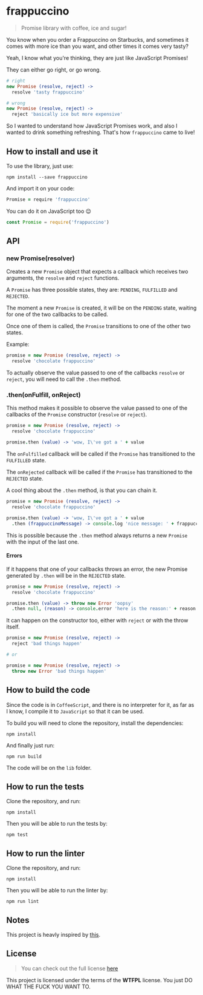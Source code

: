 # frappuccino

> Promise library with coffee, ice and sugar!

You know when you order a Frappuccino on Starbucks, and sometimes it comes with more ice than you want, and other times it comes very tasty?

Yeah, I know what you're thinking, they are just like JavaScript Promises!

They can either go right, or go wrong.

```coffeescript
# right
new Promise (resolve, reject) ->
  resolve 'tasty frappuccino'

# wrong
new Promise (resolve, reject) ->
  reject 'basically ice but more expensive'
```

So I wanted to understand how JavaScript Promises work, and also I wanted to drink something refreshing. That's how `frappuccino` came to live!

## How to install and use it

To use the library, just use:

```
npm install --save frappuccino
```

And import it on your code:

```coffeescript
Promise = require 'frappuccino'
```

You can do it on JavaScript too :wink:

```javascript
const Promise = require('frappuccino')
```

## API

### new Promise(resolver)

Creates a new `Promise` object that expects a callback which receives two arguments, the `resolve` and `reject` functions.

A `Promise` has three possible states, they are: `PENDING`, `FULFILLED` and `REJECTED`.

The moment a new `Promise` is created, it will be on the `PENDING` state, waiting for one of the two callbacks to be called.

Once one of them is called, the `Promise` transitions to one of the other two states.

Example:
```coffeescript
promise = new Promise (resolve, reject) ->
  resolve 'chocolate frappuccino'
```

To actually observe the value passed to one of the callbacks `resolve` or `reject`, you will need to call the `.then` method.

### .then(onFulfill, onReject)

This method makes it possible to observe the value passed to one of the callbacks of the `Promise` constructor (`resolve` or `reject`).

```coffeescript
promise = new Promise (resolve, reject) ->
  resolve 'chocolate frappuccino'

promise.then (value) -> 'wow, I\'ve got a ' + value
```

The `onFulfilled` callback will be called if the `Promise` has transitioned to the `FULFILLED` state.

The `onRejected` callback will be called if the `Promise` has transitioned to the `REJECTED` state.

A cool thing about the `.then` method, is that you can chain it.

```coffeescript
promise = new Promise (resolve, reject) ->
  resolve 'chocolate frappuccino'

promise.then (value) -> 'wow, I\'ve got a ' + value
  .then (frappuccinoMessage) -> console.log 'nice message: ' + frappuccinoMessage
```

This is possible because the `.then` method always returns a new `Promise` with the input of the last one.

#### Errors

If it happens that one of your callbacks throws an error, the new Promise generated by `.then` will be in the `REJECTED` state.

```coffeescript
promise = new Promise (resolve, reject) ->
  resolve 'chocolate frappuccino'

promise.then (value) -> throw new Error 'oopsy'
  .then null, (reason) -> console.error 'here is the reason:' + reason
```

It can happen on the constructor too, either with `reject` or with the throw itself.

```coffeescript
promise = new Promise (resolve, reject) ->
  reject 'bad things happen'

# or

promise = new Promise (resolve, reject) ->
  throw new Error 'bad things happen'
```

## How to build the code

Since the code is in `CoffeeScript`, and there is no interpreter for it, as far as I know, I compile it to `JavaScript` so that it can be used.

To build you will need to clone the repository, install the dependencies:

```
npm install
```

And finally just run:

```
npm run build
```

The code will be on the `lib` folder.

## How to run the tests

Clone the repository, and run:

```
npm install
```

Then you will be able to run the tests by:

```
npm test
```

## How to run the linter

Clone the repository, and run:

```
npm install
```

Then you will be able to run the linter by:

```
npm run lint
```

## Notes

This project is heavly inspired by [this](https://mauriciopoppe.com/notes/computer-science/computation/promises/).

## License
>You can check out the full license [here](https://github.com/otaviopace/frappuccino/blob/master/LICENSE)

This project is licensed under the terms of the **WTFPL** license.
You just DO WHAT THE FUCK YOU WANT TO.
